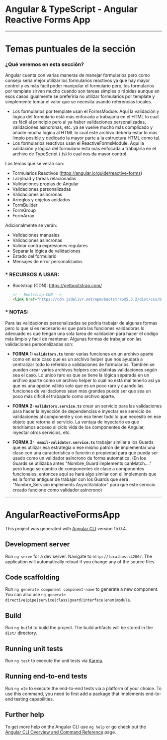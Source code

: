 # Angular & TypeScript - Angular Reactive Forms App

---

# Temas puntuales de la sección

### ¿Qué veremos en esta sección?

Angular cuenta con varias maneras de manejar formularios pero como consejo sería mejor utilizar los formularios reactivos ya que hay mayor control y es más fácil poder manipular el formulario pero, los formularios por template sirven mucho cuando son tareas simples o rápidas aunque en esos casos igualmente se preferiría no utilizar formularios por template y simplemente tomar el valor que se necesita usando referencias locales.

- Los formularios por template usan el FormsModule. Aquí la validación y lógica del formulario está más enfocada a trabajarla en el HTML lo cual es fácil al principio pero al ya haber validaciones personalizadas, validaciones asíncronas, etc. ya se vuelve mucho más complicado y añadie mucha lógica al HTML lo cual este archivo debería estar lo más limpio posible y dedicado la mayor parte a la estructura HTML como tal.
- Los formularios reactivos usan el ReactiveFormsModule. Aquí la validación y lógica del formulario está más enfocada a trabajarla en el archivo de TypeScript (.ts) lo cual nos da mayor control.

Los temas que se verán son:

- Formularios Reactivos (https://angular.io/guide/reactive-forms)
- Lazyload y tareas relacionadas
- Validaciones propias de Angular
- Validaciones personalizadas
- Validaciones asíncronas
- Arreglos y objetos anidados
- FormBuilder
- FormGroup
- FormArray

Adicionalmente se verán:

- Validaciones manuales
- Validaciones asíncronas
- Validar contra expresiones regulares
- Separar la lógica de validaciones
- Estado del formulario
- Mensajes de error personalizados

### \* RECURSOS A USAR:

- Bootstrap (CDN): https://getbootstrap.com/
  ```html
  <!-- Bootstrap CDN -->
  <link href="https://cdn.jsdelivr.net/npm/bootstrap@5.3.2/dist/css/bootstrap.min.css" rel="stylesheet" integrity="sha384-T3c6CoIi6uLrA9TneNEoa7RxnatzjcDSCmG1MXxSR1GAsXEV/Dwwykc2MPK8M2HN" crossorigin="anonymous" />
  ```

### \* NOTAS:

Para las validaciones personalizadas se podría trabajar de algunas formas pero lo que sí es necesario es que para las funciones validadoras lo adecuado es que tengan una sola tarea de validación para hacer el código más limpio y facil de mantener. Algunas formas de trabajar con las validaciones personalizadas son:

- **FORMA 1: `validators.ts`** tener varias funciones en un archivo aparte como en este caso que es un archivo helper que nos ayudará a centralizar todo lo referido a validaciones de formularios. También se pueden crear varios archivos helpers con distintas validaciones según sea el caso. Lo único raro es que se tiene la lógica separada en un archivo aparte como un archivo helper lo cual no está mal tenerlo así ya que es una opción válido solo que es un poco raro y cuando las funciones de validaciones sean más grandes puede ser que sea un poco más dificil el trabajarlo como archivo aparte.

- **FORMA 2: `validators.service.ts`** crear un servicio para las validaciones para hacer la inyección de dependencias e inyectar ese servicio de validaciones al componente y con eso tener todo lo que necesito en ese objeto que retorna el servicio. La ventaja de inyectarlo es que tendríamos acceso al ciclo vida de los componentes de Angular, inyectar otros servicios, etc.

- **FORMA 3: ` email-validator.service.ts`** trabajar similar a los Guards que es utilizar esa estrategia o ese mismo patrón de implementar una clase con una característica o función o propiedad para que pueda ser usado como un validador asíncrono de forma automática. (En los Guards se utilizaba antes "Nombre_Guard implements canMatch...." pero luego se cambio de componentes de clase a componentes funcionales, entonces aquí se hará algo similar con el implements que es la forma antiguar de trabajar con los Guards que será "Nombre_Servicio implements AsyncValidator" para que este servicio creado funcione como validador asíncrono)

---

# AngularReactiveFormsApp

This project was generated with [Angular CLI](https://github.com/angular/angular-cli) version 15.0.4.

## Development server

Run `ng serve` for a dev server. Navigate to `http://localhost:4200/`. The application will automatically reload if you change any of the source files.

## Code scaffolding

Run `ng generate component component-name` to generate a new component. You can also use `ng generate directive|pipe|service|class|guard|interface|enum|module`.

## Build

Run `ng build` to build the project. The build artifacts will be stored in the `dist/` directory.

## Running unit tests

Run `ng test` to execute the unit tests via [Karma](https://karma-runner.github.io).

## Running end-to-end tests

Run `ng e2e` to execute the end-to-end tests via a platform of your choice. To use this command, you need to first add a package that implements end-to-end testing capabilities.

## Further help

To get more help on the Angular CLI use `ng help` or go check out the [Angular CLI Overview and Command Reference](https://angular.io/cli) page.
